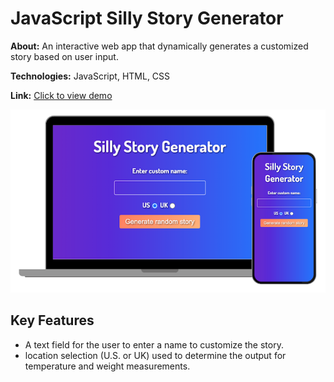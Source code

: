 # JavaScript Silly Story Generator

**About:** An interactive web app that dynamically generates a customized story based on user input.

**Technologies:** JavaScript, HTML, CSS

**Link:** [Click to view demo](https://jasheloper.github.io/silly-story-js/)

[![Silly Story Generator preview](/images/project-preview.png)](https://jasheloper.github.io/silly-story-js/)


## Key Features

- A text field for the user to enter a name to customize the story.
- location selection (U.S. or UK) used to determine the output for temperature and weight measurements.